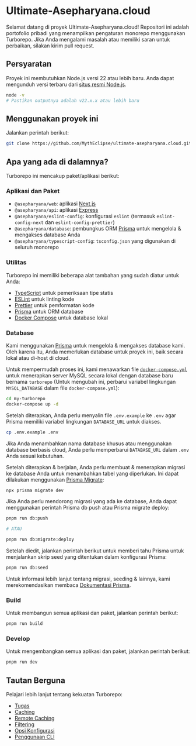 # Ultimate-Asepharyana.cloud

Selamat datang di proyek Ultimate-Asepharyana.cloud! Repositori ini adalah portofolio pribadi yang menampilkan pengaturan monorepo menggunakan Turborepo. Jika Anda mengalami masalah atau memiliki saran untuk perbaikan, silakan kirim pull request.

## Persyaratan

Proyek ini membutuhkan Node.js versi 22 atau lebih baru. Anda dapat mengunduh versi terbaru dari [situs resmi Node.js](https://nodejs.org/).

```bash
node -v
# Pastikan outputnya adalah v22.x.x atau lebih baru
```

## Menggunakan proyek ini

Jalankan perintah berikut:

```bash
git clone https://github.com/MythEclipse/ultimate-asepharyana.cloud.git
```

## Apa yang ada di dalamnya?

Turborepo ini mencakup paket/aplikasi berikut:

### Aplikasi dan Paket

- `@asepharyana/web`: aplikasi [Next.js](https://github.com/MythEclipse/asepharyana.cloud)
- `@asepharyana/api`: aplikasi [Express](https://github.com/MythEclipse/API)
- `@asepharyana/eslint-config`: konfigurasi `eslint` (termasuk `eslint-config-next` dan `eslint-config-prettier`)
- `@asepharyana/database`: pembungkus ORM [Prisma](https://prisma.io/) untuk mengelola & mengakses database Anda
- `@asepharyana/typescript-config`: `tsconfig.json` yang digunakan di seluruh monorepo

### Utilitas

Turborepo ini memiliki beberapa alat tambahan yang sudah diatur untuk Anda:

- [TypeScript](https://www.typescriptlang.org/) untuk pemeriksaan tipe statis
- [ESLint](https://eslint.org/) untuk linting kode
- [Prettier](https://prettier.io) untuk pemformatan kode
- [Prisma](https://prisma.io/) untuk ORM database
- [Docker Compose](https://docs.docker.com/compose/) untuk database lokal

### Database

Kami menggunakan [Prisma](https://prisma.io/) untuk mengelola & mengakses database kami. Oleh karena itu, Anda memerlukan database untuk proyek ini, baik secara lokal atau di-host di cloud.

Untuk mempermudah proses ini, kami menawarkan file [`docker-compose.yml`](https://docs.docker.com/compose/) untuk menerapkan server MySQL secara lokal dengan database baru bernama `turborepo` (Untuk mengubah ini, perbarui variabel lingkungan `MYSQL_DATABASE` dalam file `docker-compose.yml`):

```bash
cd my-turborepo
docker-compose up -d
```

Setelah diterapkan, Anda perlu menyalin file `.env.example` ke `.env` agar Prisma memiliki variabel lingkungan `DATABASE_URL` untuk diakses.

```bash
cp .env.example .env
```

Jika Anda menambahkan nama database khusus atau menggunakan database berbasis cloud, Anda perlu memperbarui `DATABASE_URL` dalam `.env` Anda sesuai kebutuhan.

Setelah diterapkan & berjalan, Anda perlu membuat & menerapkan migrasi ke database Anda untuk menambahkan tabel yang diperlukan. Ini dapat dilakukan menggunakan [Prisma Migrate](https://www.prisma.io/migrate):

```bash
npx prisma migrate dev
```

Jika Anda perlu mendorong migrasi yang ada ke database, Anda dapat menggunakan perintah Prisma db push atau Prisma migrate deploy:

```bash
pnpm run db:push

# ATAU

pnpm run db:migrate:deploy
```

Setelah diedit, jalankan perintah berikut untuk memberi tahu Prisma untuk menjalankan skrip seed yang ditentukan dalam konfigurasi Prisma:

```bash
pnpm run db:seed
```

Untuk informasi lebih lanjut tentang migrasi, seeding & lainnya, kami merekomendasikan membaca [Dokumentasi Prisma](https://www.prisma.io/docs/).

### Build

Untuk membangun semua aplikasi dan paket, jalankan perintah berikut:

```bash
pnpm run build
```

### Develop

Untuk mengembangkan semua aplikasi dan paket, jalankan perintah berikut:

```bash
pnpm run dev
```

## Tautan Berguna

Pelajari lebih lanjut tentang kekuatan Turborepo:

- [Tugas](https://turbo.build/repo/docs/core-concepts/monorepos/running-tasks)
- [Caching](https://turbo.build/repo/docs/core-concepts/caching)
- [Remote Caching](https://turbo.build/repo/docs/core-concepts/remote-caching)
- [Filtering](https://turbo.build/repo/docs/core-concepts/monorepos/filtering)
- [Opsi Konfigurasi](https://turbo.build/repo/docs/reference/configuration)
- [Penggunaan CLI](https://turbo.build/repo/docs/reference/command-line-reference)
